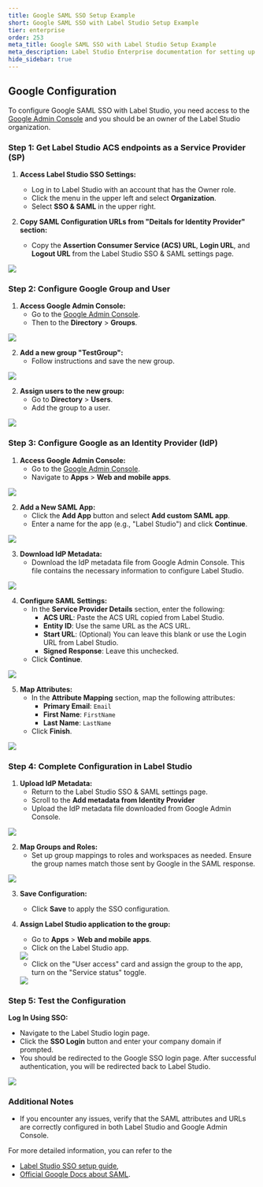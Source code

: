 ```yaml
---
title: Google SAML SSO Setup Example
short: Google SAML SSO with Label Studio Setup Example
tier: enterprise
order: 253
meta_title: Google SAML SSO with Label Studio Setup Example
meta_description: Label Studio Enterprise documentation for setting up Google as Identity Provider for SAML SSO Setup Example.
hide_sidebar: true
---
```


## Google Configuration

To configure Google SAML SSO with Label Studio, you need access to the [Google Admin Console](https://admin.google.com/) 
and you should be an owner of the Label Studio organization. 


### Step 1: Get Label Studio ACS endpoints as a Service Provider (SP)

1. **Access Label Studio SSO Settings:**
   - Log in to Label Studio with an account that has the Owner role.
   - Click the menu in the upper left and select **Organization**.
   - Select **SSO & SAML** in the upper right.

2. **Copy SAML Configuration URLs from "Deitals for Identity Provider" section:**
   - Copy the **Assertion Consumer Service (ACS) URL**, **Login URL**, and **Logout URL** from the Label Studio SSO & SAML settings page.

<img src="/images/google-saml/4-lse-saml.png" class="gif-border">

### Step 2: Configure Google Group and User

1. **Access Google Admin Console:**
   - Go to the [Google Admin Console](https://admin.google.com/).
   - Then to the **Directory** > **Groups**.
 
<img src="/images/google-saml/9-add-group.png" class="gif-border">

2. **Add a new group "TestGroup":**
   - Follow instructions and save the new group.
 
<img src="/images/google-saml/10-add-group-2.png" class="gif-border">

2. **Assign users to the new group:**
   - Go to **Directory** > **Users**.
   - Add the group to a user. 
 
<img src="/images/google-saml/11-add-group-3.png" class="gif-border">


### Step 3: Configure Google as an Identity Provider (IdP)

1. **Access Google Admin Console:**
   - Go to the [Google Admin Console](https://admin.google.com/).
   - Navigate to **Apps** > **Web and mobile apps**.

<img src="/images/google-saml/1-web-apps.png" class="gif-border">


2. **Add a New SAML App:**
   - Click the **Add App** button and select **Add custom SAML app**.
   - Enter a name for the app (e.g., "Label Studio") and click **Continue**.

<img src="/images/google-saml/2-add-app.png" class="gif-border">

3. **Download IdP Metadata:**
   - Download the IdP metadata file from Google Admin Console. This file contains the necessary information to configure Label Studio.

<img src="/images/google-saml/3-metadata.png" class="gif-border">
   
4. **Configure SAML Settings:**
   - In the **Service Provider Details** section, enter the following:
     - **ACS URL**: Paste the ACS URL copied from Label Studio.
     - **Entity ID**: Use the same URL as the ACS URL.
     - **Start URL**: (Optional) You can leave this blank or use the Login URL from Label Studio.
     - **Signed Response**: Leave this unchecked.
   - Click **Continue**.
 
<img src="/images/google-saml/5-acs-setup.png" class="gif-border">

5. **Map Attributes:**
   - In the **Attribute Mapping** section, map the following attributes:
     - **Primary Email**: `Email`
     - **First Name**: `FirstName`
     - **Last Name**: `LastName`
   - Click **Finish**.

<img src="/images/google-saml/6-atrributes-setup.png" class="gif-border">

### Step 4: Complete Configuration in Label Studio

1. **Upload IdP Metadata:**
   - Return to the Label Studio SSO & SAML settings page.
   - Scroll to the **Add metadata from Identity Provider**
   - Upload the IdP metadata file downloaded from Google Admin Console.

<img src="/images/google-saml/4-lse-saml-add-metadata.png" class="gif-border">

2. **Map Groups and Roles:**
   - Set up group mappings to roles and workspaces as needed. Ensure the group names match those sent by Google in the SAML response.

<img src="/images/google-saml/14-lse-saml-role-group.png" class="gif-border">

3. **Save Configuration:**
   - Click **Save** to apply the SSO configuration.

4. **Assign Label Studio application to the group:**
   - Go to **Apps** > **Web and mobile apps**.
   - Click on the Label Studio app.
    <img src="/images/google-saml/12-assign-group-1.png" class="gif-border">

    - Click on the "User access" card and assign the group to the app, turn on the "Service status" toggle. 
    <img src="/images/google-saml/13-assign-group-2.png" class="gif-border">
    

### Step 5: Test the Configuration

**Log In Using SSO:**
   - Navigate to the Label Studio login page.
   - Click the **SSO Login** button and enter your company domain if prompted.
   - You should be redirected to the Google SSO login page. After successful authentication, you will be redirected back to Label Studio.

<img src="/images/google-saml/15-lse-sso-login.png" class="gif-border">

### Additional Notes

- If you encounter any issues, verify that the SAML attributes and URLs are correctly configured in both Label Studio and Google Admin Console.

For more detailed information, you can refer to the
- [Label Studio SSO setup guide](https://labelstud.io/guide/auth_setup.html),
- [Official Google Docs about SAML](https://support.google.com/a/answer/6087519?hl=en#zippy=%2Cstep-add-the-custom-saml-app).
